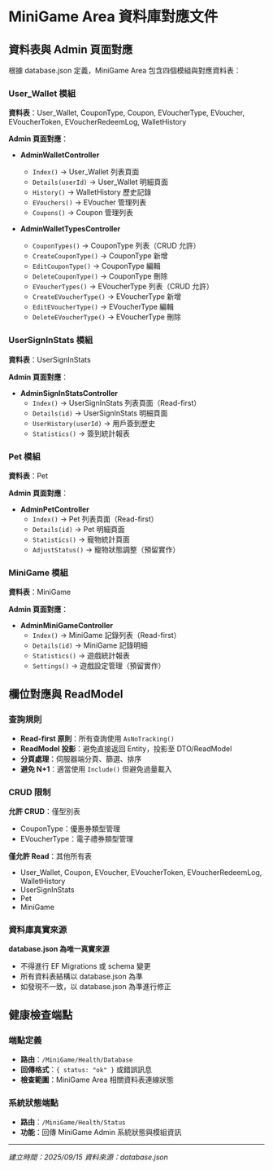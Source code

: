 # MiniGame Area 資料庫對應文件

## 資料表與 Admin 頁面對應

根據 database.json 定義，MiniGame Area 包含四個模組與對應資料表：

### User_Wallet 模組
**資料表**：User_Wallet, CouponType, Coupon, EVoucherType, EVoucher, EVoucherToken, EVoucherRedeemLog, WalletHistory

**Admin 頁面對應**：
- **AdminWalletController**
  - `Index()` → User_Wallet 列表頁面
  - `Details(userId)` → User_Wallet 明細頁面
  - `History()` → WalletHistory 歷史記錄
  - `EVouchers()` → EVoucher 管理列表
  - `Coupons()` → Coupon 管理列表

- **AdminWalletTypesController**
  - `CouponTypes()` → CouponType 列表（CRUD 允許）
  - `CreateCouponType()` → CouponType 新增
  - `EditCouponType()` → CouponType 編輯
  - `DeleteCouponType()` → CouponType 刪除
  - `EVoucherTypes()` → EVoucherType 列表（CRUD 允許）
  - `CreateEVoucherType()` → EVoucherType 新增
  - `EditEVoucherType()` → EVoucherType 編輯
  - `DeleteEVoucherType()` → EVoucherType 刪除

### UserSignInStats 模組
**資料表**：UserSignInStats

**Admin 頁面對應**：
- **AdminSignInStatsController**
  - `Index()` → UserSignInStats 列表頁面（Read-first）
  - `Details(id)` → UserSignInStats 明細頁面
  - `UserHistory(userId)` → 用戶簽到歷史
  - `Statistics()` → 簽到統計報表

### Pet 模組
**資料表**：Pet

**Admin 頁面對應**：
- **AdminPetController**
  - `Index()` → Pet 列表頁面（Read-first）
  - `Details(id)` → Pet 明細頁面
  - `Statistics()` → 寵物統計頁面
  - `AdjustStatus()` → 寵物狀態調整（預留實作）

### MiniGame 模組
**資料表**：MiniGame

**Admin 頁面對應**：
- **AdminMiniGameController**
  - `Index()` → MiniGame 記錄列表（Read-first）
  - `Details(id)` → MiniGame 記錄明細
  - `Statistics()` → 遊戲統計報表
  - `Settings()` → 遊戲設定管理（預留實作）

## 欄位對應與 ReadModel

### 查詢規則
- **Read-first 原則**：所有查詢使用 `AsNoTracking()`
- **ReadModel 投影**：避免直接返回 Entity，投影至 DTO/ReadModel
- **分頁處理**：伺服器端分頁、篩選、排序
- **避免 N+1**：適當使用 `Include()` 但避免過量載入

### CRUD 限制
**允許 CRUD**：僅型別表
- CouponType：優惠券類型管理
- EVoucherType：電子禮券類型管理

**僅允許 Read**：其他所有表
- User_Wallet, Coupon, EVoucher, EVoucherToken, EVoucherRedeemLog, WalletHistory
- UserSignInStats
- Pet  
- MiniGame

### 資料庫真實來源
**database.json 為唯一真實來源**
- 不得進行 EF Migrations 或 schema 變更
- 所有資料表結構以 database.json 為準
- 如發現不一致，以 database.json 為準進行修正

## 健康檢查端點

### 端點定義
- **路由**：`/MiniGame/Health/Database`
- **回傳格式**：`{ status: "ok" }` 或錯誤訊息
- **檢查範圍**：MiniGame Area 相關資料表連線狀態

### 系統狀態端點
- **路由**：`/MiniGame/Health/Status`
- **功能**：回傳 MiniGame Admin 系統狀態與模組資訊

---
*建立時間：2025/09/15*
*資料來源：database.json*